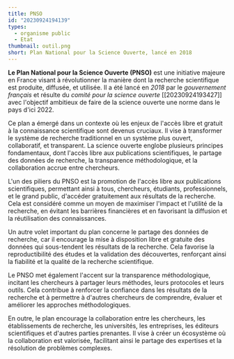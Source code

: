 ```yaml
---
title: PNSO
id: "20230924194139"
types:
  - organisme public
  - Etat 
thumbnail: outil.png
short: Plan National pour la Science Ouverte, lancé en 2018
---
```


**Le Plan National pour la Science Ouverte (PNSO)** est une initiative majeure en France visant à révolutionner la manière dont la recherche scientifique est produite, diffusée, et utilisée. Il a été lancé en *2018* par le *gouvernement français* et résulte du *comité pour la science ouverte* [[20230924193427]] avec l'objectif ambitieux de faire de la science ouverte une norme dans le pays d'ici 2022.

Ce plan a émergé dans un contexte où les enjeux de l'accès libre et gratuit à la connaissance scientifique sont devenus cruciaux. Il vise à transformer le système de recherche traditionnel en un système plus ouvert, collaboratif, et transparent. La science ouverte englobe plusieurs principes fondamentaux, dont l'accès libre aux publications scientifiques, le partage des données de recherche, la transparence méthodologique, et la collaboration accrue entre chercheurs.

L'un des piliers du PNSO est la promotion de l'accès libre aux publications scientifiques, permettant ainsi à tous, chercheurs, étudiants, professionnels, et le grand public, d'accéder gratuitement aux résultats de la recherche. Cela est considéré comme un moyen de maximiser l'impact et l'utilité de la recherche, en évitant les barrières financières et en favorisant la diffusion et la réutilisation des connaissances.

Un autre volet important du plan concerne le partage des données de recherche, car il encourage la mise à disposition libre et gratuite des données qui sous-tendent les résultats de la recherche. Cela favorise la reproductibilité des études et la validation des découvertes, renforçant ainsi la fiabilité et la qualité de la recherche scientifique.

Le PNSO met également l'accent sur la transparence méthodologique, incitant les chercheurs à partager leurs méthodes, leurs protocoles et leurs outils. Cela contribue à renforcer la confiance dans les résultats de la recherche et à permettre à d'autres chercheurs de comprendre, évaluer et améliorer les approches méthodologiques.

En outre, le plan encourage la collaboration entre les chercheurs, les établissements de recherche, les universités, les entreprises, les éditeurs scientifiques et d'autres parties prenantes. Il vise à créer un écosystème où la collaboration est valorisée, facilitant ainsi le partage des expertises et la résolution de problèmes complexes.


